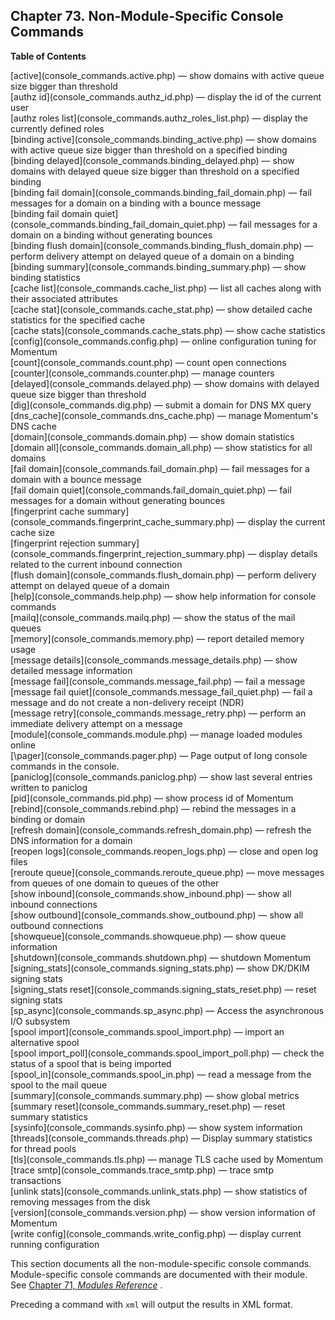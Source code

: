 ## Chapter 73. Non-Module-Specific Console Commands

**Table of Contents**

<dl class="toc">

<dt>[active](console_commands.active.php) — show domains with active queue size bigger than threshold</dt>

<dt>[authz id](console_commands.authz_id.php) — display the id of the current user</dt>

<dt>[authz roles list](console_commands.authz_roles_list.php) — display the currently defined roles</dt>

<dt>[binding active](console_commands.binding_active.php) — show domains with active queue size bigger than threshold on a specified binding</dt>

<dt>[binding delayed](console_commands.binding_delayed.php) — show domains with delayed queue size bigger than threshold on a specified binding</dt>

<dt>[binding fail domain](console_commands.binding_fail_domain.php) — fail messages for a domain on a binding with a bounce message</dt>

<dt>[binding fail domain quiet](console_commands.binding_fail_domain_quiet.php) — fail messages for a domain on a binding without generating bounces</dt>

<dt>[binding flush domain](console_commands.binding_flush_domain.php) — perform delivery attempt on delayed queue of a domain on a binding</dt>

<dt>[binding summary](console_commands.binding_summary.php) — show binding statistics</dt>

<dt>[cache list](console_commands.cache_list.php) — list all caches along with their associated attributes</dt>

<dt>[cache stat](console_commands.cache_stat.php) — show detailed cache statistics for the specified cache</dt>

<dt>[cache stats](console_commands.cache_stats.php) — show cache statistics</dt>

<dt>[config](console_commands.config.php) — online configuration tuning for Momentum</dt>

<dt>[count](console_commands.count.php) — count open connections</dt>

<dt>[counter](console_commands.counter.php) — manage counters</dt>

<dt>[delayed](console_commands.delayed.php) — show domains with delayed queue size bigger than threshold</dt>

<dt>[dig](console_commands.dig.php) — submit a domain for DNS MX query</dt>

<dt>[dns_cache](console_commands.dns_cache.php) — manage Momentum's DNS cache</dt>

<dt>[domain](console_commands.domain.php) — show domain statistics</dt>

<dt>[domain all](console_commands.domain_all.php) — show statistics for all domains</dt>

<dt>[fail domain](console_commands.fail_domain.php) — fail messages for a domain with a bounce message</dt>

<dt>[fail domain quiet](console_commands.fail_domain_quiet.php) — fail messages for a domain without generating bounces</dt>

<dt>[fingerprint cache summary](console_commands.fingerprint_cache_summary.php) — display the current cache size</dt>

<dt>[fingerprint rejection summary](console_commands.fingerprint_rejection_summary.php) — display details related to the current inbound connection</dt>

<dt>[flush domain](console_commands.flush_domain.php) — perform delivery attempt on delayed queue of a domain</dt>

<dt>[help](console_commands.help.php) — show help information for console commands</dt>

<dt>[mailq](console_commands.mailq.php) — show the status of the mail queues</dt>

<dt>[memory](console_commands.memory.php) — report detailed memory usage</dt>

<dt>[message details](console_commands.message_details.php) — show detailed message information</dt>

<dt>[message fail](console_commands.message_fail.php) — fail a message</dt>

<dt>[message fail quiet](console_commands.message_fail_quiet.php) — fail a message and do not create a non-delivery receipt (NDR)</dt>

<dt>[message retry](console_commands.message_retry.php) — perform an immediate delivery attempt on a message</dt>

<dt>[module](console_commands.module.php) — manage loaded modules online</dt>

<dt>[\pager](console_commands.pager.php) — Page output of long console commands in the console.</dt>

<dt>[paniclog](console_commands.paniclog.php) — show last several entries written to paniclog</dt>

<dt>[pid](console_commands.pid.php) — show process id of Momentum</dt>

<dt>[rebind](console_commands.rebind.php) — rebind the messages in a binding or domain</dt>

<dt>[refresh domain](console_commands.refresh_domain.php) — refresh the DNS information for a domain</dt>

<dt>[reopen logs](console_commands.reopen_logs.php) — close and open log files</dt>

<dt>[reroute queue](console_commands.reroute_queue.php) — move messages from queues of one domain to queues of the other</dt>

<dt>[show inbound](console_commands.show_inbound.php) — show all inbound connections</dt>

<dt>[show outbound](console_commands.show_outbound.php) — show all outbound connections</dt>

<dt>[showqueue](console_commands.showqueue.php) — show queue information</dt>

<dt>[shutdown](console_commands.shutdown.php) — shutdown Momentum</dt>

<dt>[signing_stats](console_commands.signing_stats.php) — show DK/DKIM signing stats</dt>

<dt>[signing_stats reset](console_commands.signing_stats_reset.php) — reset signing stats</dt>

<dt>[sp_async](console_commands.sp_async.php) — Access the asynchronous I/O subsystem</dt>

<dt>[spool import](console_commands.spool_import.php) — import an alternative spool</dt>

<dt>[spool import_poll](console_commands.spool_import_poll.php) — check the status of a spool that is being imported</dt>

<dt>[spool_in](console_commands.spool_in.php) — read a message from the spool to the mail queue</dt>

<dt>[summary](console_commands.summary.php) — show global metrics</dt>

<dt>[summary reset](console_commands.summary_reset.php) — reset summary statistics</dt>

<dt>[sysinfo](console_commands.sysinfo.php) — show system information</dt>

<dt>[threads](console_commands.threads.php) — Display summary statistics for thread pools</dt>

<dt>[tls](console_commands.tls.php) — manage TLS cache used by Momentum</dt>

<dt>[trace smtp](console_commands.trace_smtp.php) — trace smtp transactions</dt>

<dt>[unlink stats](console_commands.unlink_stats.php) — show statistics of removing messages from the disk</dt>

<dt>[version](console_commands.version.php) — show version information of Momentum</dt>

<dt>[write config](console_commands.write_config.php) — display current running configuration</dt>

</dl>

This section documents all the non-module-specific console commands. Module-specific console commands are documented with their module. See [Chapter 71, *Modules Reference*](modules.php "Chapter 71. Modules Reference") .

Preceding a command with `xml` will output the results in XML format.
